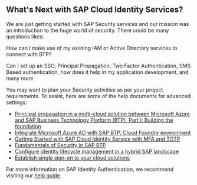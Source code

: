 ## What's Next with SAP Cloud Identity Services? 

We are just getting started with SAP Security services and our mission was an introduction to the huge world of security. There could be many questions likes: 

How can I make use of my existing IAM or Active Directory services to connect with BTP? 

Can I set up an SSO, Principal Propagation, Two Factor Authentication, SMS Based authentication, how does it help in my application development, and many more  

You may want to plan your Security activities as per your project requirements. To assist, here are some of the help documents for advanced settings: 

- [Principal propagation in a multi-cloud solution between Microsoft Azure and SAP Business Technology Platform (BTP), Part I: Building the foundation](https://blogs.sap.com/2020/07/17/principal-propagation-in-a-multi-cloud-solution-between-microsoft-azure-and-sap-cloud-platform-scp/) 
- [Integrate Microsoft Azure AD with SAP BTP, Cloud Foundry environment](https://developers.sap.com/tutorials/cp-azure-ad-saml.html) 
- [Getting Started with SAP Cloud Identity Service with MFA and TOTP](https://blogs.sap.com/2022/12/13/getting-started-with-sap-cloud-identity-service-with-mfa-and-totp/)
- [Fundamentals of Security in SAP BTP](https://blogs.sap.com/2022/07/05/fundamentas-of-security-in-sap-btp-introduction-part-1/)
- [Configure identity lifecycle management in a hybrid SAP landscape](https://discovery-center.cloud.sap/missiondetail/3116/3152/)
- [Establish single sign-on to your cloud solutions](https://discovery-center.cloud.sap/missiondetail/3114/3151/)


For more information on SAP Identity Authentication, we recommend visiting our [help guide](https://help.sap.com/docs/identity-authentication/identity-authentication/openid-connect). 
